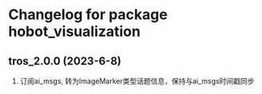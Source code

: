 # Changelog for package hobot_visualization

tros_2.0.0 (2023-6-8)
------------------
1. 订阅ai_msgs, 转为ImageMarker类型话题信息，保持与ai_msgs时间戳同步